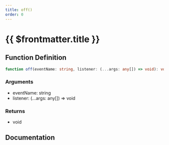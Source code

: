 ```yaml
---
title: off()
order: 0
---
```


# {{ $frontmatter.title }}

<!--@include: ./off_partial_header.md-->

## Function Definition

```ts
function off(eventName: string, listener: (...args: any[]) => void): void;
```

### Arguments

* eventName: string
* listener: (...args: any[]) =\> void

### Returns

* void

## Documentation

<!--@include: ./off_partial_footer.md-->
